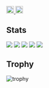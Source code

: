 <p align="left">
  <a href="https://github.com/Cloud9-src">
    <img height="20" src="https://komarev.com/ghpvc/?username=Cloud9-src" />
  </a>
  <a href="https://github.com/Cloud9-src">
    <img height="20" src="https://img.shields.io/github/followers/Cloud9-src?label=follow&logo=github&style=flat" />
  </a>
</p>

## Stats
![](http://github-profile-summary-cards.vercel.app/api/cards/profile-details?username=Cloud9-src&theme=gruvbox)
![](http://github-profile-summary-cards.vercel.app/api/cards/repos-per-language?username=Cloud9-src&theme=gruvbox)
![](http://github-profile-summary-cards.vercel.app/api/cards/most-commit-language?username=Cloud9-src&theme=gruvbox)
![](http://github-profile-summary-cards.vercel.app/api/cards/stats?username=Cloud9-src&theme=gruvbox)
![](http://github-profile-summary-cards.vercel.app/api/cards/productive-time?username=Cloud9-src&theme=gruvbox&utcOffset=9)

## Trophy
![trophy](https://github-profile-trophy.vercel.app/?username=Cloud9-src&theme=gruvbox)

